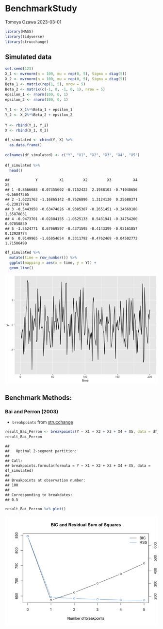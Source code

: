 BenchmarkStudy
================
Tomoya Ozawa
2023-03-01

``` r
library(MASS)
library(tidyverse)
library(strucchange)
```

## Simulated data

``` r
set.seed(123)
X_1 <- mvrnorm(n = 100, mu = rep(0, 5), Sigma = diag(5))
X_2 <- mvrnorm(n = 100, mu = rep(0, 5), Sigma = diag(5))
Beta_1 <- matrix(rep(1, 5), nrow = 5)
Beta_2 <- matrix(c(-1, 0, -1, 0, 1), nrow = 5)
epsilon_1 <- rnorm(100, 0, 1)
epsilon_2 <- rnorm(100, 0, 1)

Y_1 <- X_1%*%Beta_1 + epsilon_1
Y_2 <- X_2%*%Beta_2 + epsilon_2

Y <- rbind(Y_1, Y_2)
X <- rbind(X_1, X_2)
```

``` r
df_simulated <- cbind(Y, X) %>% 
  as.data.frame()

colnames(df_simulated) <- c("Y", "X1", "X2", "X3", "X4", "X5")

df_simulated %>% 
  head()
```

    ##            Y          X1         X2         X3          X4          X5
    ## 1 -0.8566688 -0.07355602 -0.7152422  2.1988103 -0.71040656 -0.56047565
    ## 2 -1.6221762 -1.16865142 -0.7526890  1.3124130  0.25688371 -0.23017749
    ## 3 -0.5443958 -0.63474826 -0.9385387 -0.2651451 -0.24669188  1.55870831
    ## 4 -0.9473701 -0.02884155 -1.0525133  0.5431941 -0.34754260  0.07050839
    ## 5 -3.5524771  0.67069597 -0.4371595 -0.4143399 -0.95161857  0.12928774
    ## 6  0.9149965 -1.65054654  0.3311792 -0.4762469 -0.04502772  1.71506499

``` r
df_simulated %>% 
  mutate(time = row_number()) %>% 
  ggplot(mapping = aes(x = time, y = Y)) +
  geom_line()
```

![](BenchmarkStudy_files/figure-gfm/unnamed-chunk-4-1.png)<!-- -->

## Benchmark Methods:

### Bai and Perron (2003)

- `breakpoints` from
  [strucchange](https://cran.r-project.org/web/packages/strucchange/strucchange.pdf)

``` r
result_Bai_Perron <- breakpoints(Y ~ X1 + X2 + X3 + X4 + X5, data = df_simulated)
result_Bai_Perron
```

    ## 
    ##   Optimal 2-segment partition: 
    ## 
    ## Call:
    ## breakpoints.formula(formula = Y ~ X1 + X2 + X3 + X4 + X5, data = df_simulated)
    ## 
    ## Breakpoints at observation number:
    ## 100 
    ## 
    ## Corresponding to breakdates:
    ## 0.5

``` r
result_Bai_Perron %>% plot()
```

![](BenchmarkStudy_files/figure-gfm/unnamed-chunk-6-1.png)<!-- -->
